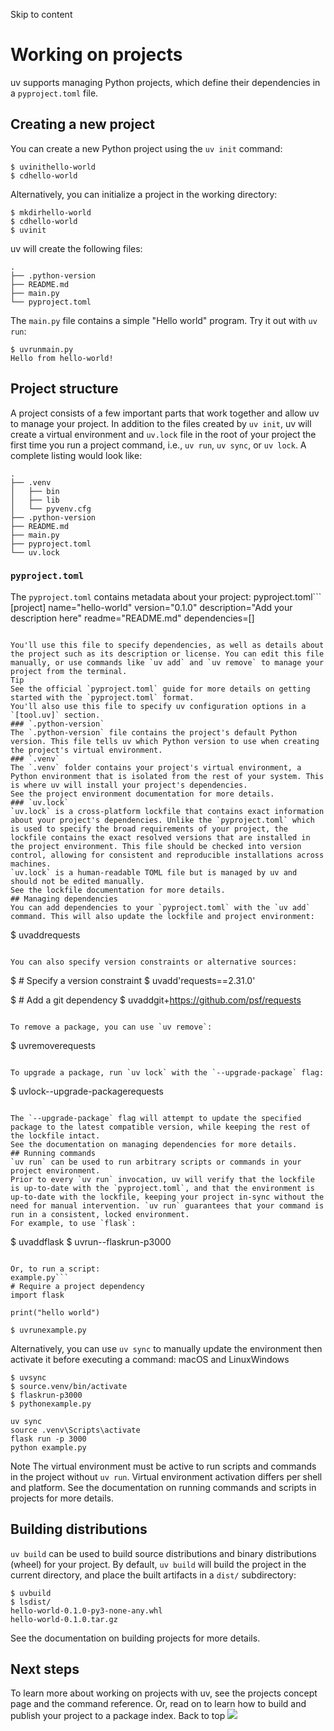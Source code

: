 Skip to content 
# Working on projects
uv supports managing Python projects, which define their dependencies in a `pyproject.toml` file.
## Creating a new project
You can create a new Python project using the `uv init` command:
```
$ uvinithello-world
$ cdhello-world

```

Alternatively, you can initialize a project in the working directory:
```
$ mkdirhello-world
$ cdhello-world
$ uvinit

```

uv will create the following files:
```
.
├── .python-version
├── README.md
├── main.py
└── pyproject.toml

```

The `main.py` file contains a simple "Hello world" program. Try it out with `uv run`:
```
$ uvrunmain.py
Hello from hello-world!

```

## Project structure
A project consists of a few important parts that work together and allow uv to manage your project. In addition to the files created by `uv init`, uv will create a virtual environment and `uv.lock` file in the root of your project the first time you run a project command, i.e., `uv run`, `uv sync`, or `uv lock`.
A complete listing would look like:
```
.
├── .venv
│   ├── bin
│   ├── lib
│   └── pyvenv.cfg
├── .python-version
├── README.md
├── main.py
├── pyproject.toml
└── uv.lock

```

### `pyproject.toml`
The `pyproject.toml` contains metadata about your project:
pyproject.toml```
[project]
name="hello-world"
version="0.1.0"
description="Add your description here"
readme="README.md"
dependencies=[]

```

You'll use this file to specify dependencies, as well as details about the project such as its description or license. You can edit this file manually, or use commands like `uv add` and `uv remove` to manage your project from the terminal.
Tip
See the official `pyproject.toml` guide for more details on getting started with the `pyproject.toml` format.
You'll also use this file to specify uv configuration options in a `[tool.uv]` section.
### `.python-version`
The `.python-version` file contains the project's default Python version. This file tells uv which Python version to use when creating the project's virtual environment.
### `.venv`
The `.venv` folder contains your project's virtual environment, a Python environment that is isolated from the rest of your system. This is where uv will install your project's dependencies.
See the project environment documentation for more details.
### `uv.lock`
`uv.lock` is a cross-platform lockfile that contains exact information about your project's dependencies. Unlike the `pyproject.toml` which is used to specify the broad requirements of your project, the lockfile contains the exact resolved versions that are installed in the project environment. This file should be checked into version control, allowing for consistent and reproducible installations across machines.
`uv.lock` is a human-readable TOML file but is managed by uv and should not be edited manually.
See the lockfile documentation for more details.
## Managing dependencies
You can add dependencies to your `pyproject.toml` with the `uv add` command. This will also update the lockfile and project environment:
```
$ uvaddrequests

```

You can also specify version constraints or alternative sources:
```
$ # Specify a version constraint
$ uvadd'requests==2.31.0'

$ # Add a git dependency
$ uvaddgit+https://github.com/psf/requests

```

To remove a package, you can use `uv remove`:
```
$ uvremoverequests

```

To upgrade a package, run `uv lock` with the `--upgrade-package` flag:
```
$ uvlock--upgrade-packagerequests

```

The `--upgrade-package` flag will attempt to update the specified package to the latest compatible version, while keeping the rest of the lockfile intact.
See the documentation on managing dependencies for more details.
## Running commands
`uv run` can be used to run arbitrary scripts or commands in your project environment.
Prior to every `uv run` invocation, uv will verify that the lockfile is up-to-date with the `pyproject.toml`, and that the environment is up-to-date with the lockfile, keeping your project in-sync without the need for manual intervention. `uv run` guarantees that your command is run in a consistent, locked environment.
For example, to use `flask`:
```
$ uvaddflask
$ uvrun--flaskrun-p3000

```

Or, to run a script:
example.py```
# Require a project dependency
import flask

print("hello world")

```

```
$ uvrunexample.py

```

Alternatively, you can use `uv sync` to manually update the environment then activate it before executing a command:
macOS and LinuxWindows
```
$ uvsync
$ source.venv/bin/activate
$ flaskrun-p3000
$ pythonexample.py

```

```
uv sync
source .venv\Scripts\activate
flask run -p 3000
python example.py

```

Note
The virtual environment must be active to run scripts and commands in the project without `uv run`. Virtual environment activation differs per shell and platform.
See the documentation on running commands and scripts in projects for more details.
## Building distributions
`uv build` can be used to build source distributions and binary distributions (wheel) for your project.
By default, `uv build` will build the project in the current directory, and place the built artifacts in a `dist/` subdirectory:
```
$ uvbuild
$ lsdist/
hello-world-0.1.0-py3-none-any.whl
hello-world-0.1.0.tar.gz

```

See the documentation on building projects for more details.
## Next steps
To learn more about working on projects with uv, see the projects concept page and the command reference.
Or, read on to learn how to build and publish your project to a package index.
Back to top 
![](https://cdn.usefathom.com/?h=https%3A%2F%2Fdocs.astral.sh&p=%2Fuv%2Fguides%2Fprojects%2F&r=&sid=ESKBRHGN&qs=%7B%7D&cid=49143719)
